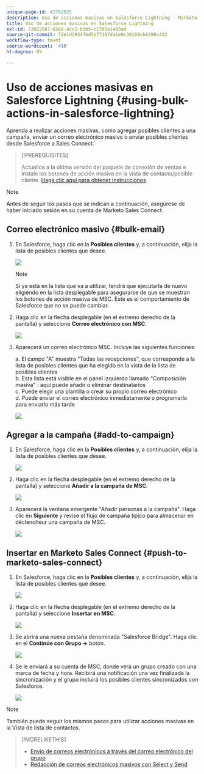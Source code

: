 ```yaml
---
unique-page-id: 42762825
description: Uso de acciones masivas en Salesforce Lightning - Marketo Docs - Documentación del producto
title: Uso de acciones masivas en Salesforce Lightning
exl-id: 72022507-6568-4cc2-b3b5-c1703a1493ad
source-git-commit: 72e1d29347bd5b77107da1e9c30169cb6490c432
workflow-type: tm+mt
source-wordcount: '416'
ht-degree: 0%

---
```


# Uso de acciones masivas en Salesforce Lightning {#using-bulk-actions-in-salesforce-lightning}

Aprenda a realizar acciones masivas, como agregar posibles clientes a una campaña, enviar un correo electrónico masivo o enviar posibles clientes desde Salesforce a Sales Connect.

>[!PREREQUISITES]
>
>Actualice a la última versión del paquete de conexión de ventas e instale los botones de acción masiva en la vista de contacto/posible cliente. [Haga clic aquí para obtener instrucciones](https://s3.amazonaws.com/tout-user-store/salesforce/assets/SF+Guide+for+Lightning.pdf).

>[!NOTE]
>
>Antes de seguir los pasos que se indican a continuación, asegúrese de haber iniciado sesión en su cuenta de Marketo Sales Connect.

## Correo electrónico masivo {#bulk-email}

1. En Salesforce, haga clic en la **Posibles clientes** y, a continuación, elija la lista de posibles clientes que desee.

   ![](assets/one-6.png)

   >[!NOTE]
   >
   >Si ya está en la lista que va a utilizar, tendrá que ejecutarla de nuevo eligiendo en la lista desplegable para asegurarse de que se muestran los botones de acción masiva de MSC. Este es el comportamiento de Salesforce que no se puede cambiar.

1. Haga clic en la flecha desplegable (en el extremo derecho de la pantalla) y seleccione **Correo electrónico con MSC**.

   ![](assets/two-6.png)

1. Aparecerá un correo electrónico MSC. Incluye las siguientes funciones:

   a. El campo &quot;A&quot; muestra &quot;Todas las recepciones&quot;, que corresponde a la lista de posibles clientes que ha elegido en la vista de la lista de posibles clientes\
   b. Esta lista está visible en el panel izquierdo llamado &quot;Composición masiva&quot; : aquí puede añadir o eliminar destinatarios\
   c. Puede elegir una plantilla o crear su propio correo electrónico\
   d. Puede enviar el correo electrónico inmediatamente o programarlo para enviarlo más tarde

   ![](assets/three-5.png)

## Agregar a la campaña  {#add-to-campaign}

1. En Salesforce, haga clic en la **Posibles clientes** y, a continuación, elija la lista de posibles clientes que desee.

   ![](assets/four-4.png)

1. Haga clic en la flecha desplegable (en el extremo derecho de la pantalla) y seleccione **Añadir a la campaña de MSC**.

   ![](assets/five-4.png)

1. Aparecerá la ventana emergente &quot;Añadir personas a la campaña&quot;. Haga clic en **Siguiente** y revise el flujo de campaña típico para almacenar en déclencheur una campaña de MSC.

   ![](assets/six-1.png)

## Insertar en Marketo Sales Connect {#push-to-marketo-sales-connect}

1. En Salesforce, haga clic en la **Posibles clientes** y, a continuación, elija la lista de posibles clientes que desee.

   ![](assets/seven-2.png)

1. Haga clic en la flecha desplegable (en el extremo derecho de la pantalla) y seleccione **Insertar en MSC**.

   ![](assets/eight-2.png)

1. Se abrirá una nueva pestaña denominada &quot;Salesforce Bridge&quot;. Haga clic en el **Continúe con Grupo →** botón.

   ![](assets/nine-2.png)

1. Se le enviará a su cuenta de MSC, donde verá un grupo creado con una marca de fecha y hora. Recibirá una notificación una vez finalizada la sincronización y el grupo incluirá los posibles clientes sincronizados con Salesforce.

   ![](assets/ten-1.png)

>[!NOTE]
>
>También puede seguir los mismos pasos para utilizar acciones masivas en la Vista de lista de contactos.

>[!MORELIKETHIS]
>
>* [Envío de correos electrónicos a través del correo electrónico del grupo](/help/marketo/product-docs/marketo-sales-connect/email/using-the-compose-window/sending-emails-via-group-email.md)
>* [Redacción de correos electrónicos masivos con Select y Send](/help/marketo/product-docs/marketo-sales-connect/email/using-the-compose-window/composing-bulk-emails-with-select-and-send.md#sending-emails)

